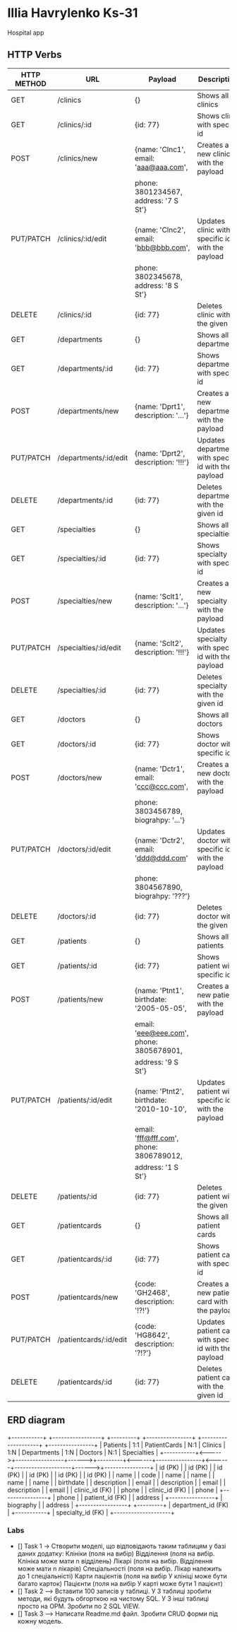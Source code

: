 # Illia Havrylenko Ks-31
Hospital app

## HTTP Verbs
| HTTP METHOD | URL                    | Payload                                         | Description                                            |
|-------------|------------------------|-------------------------------------------------|--------------------------------------------------------|
| GET         | /clinics               | {}                                              | Shows all clinics                                      |
| GET         | /clinics/:id           | {id: 77}                                        | Shows clinic with specific id                          |
| POST        | /clinics/new           | {name: 'Clnc1', email: 'aaa@aaa.com',           | Creates a new clinic with the payload                  |
|             |                        | phone: 3801234567, address: '7 S St'}           |                                                        |
| PUT/PATCH   | /clinics/:id/edit      | {name: 'Clnc2', email: 'bbb@bbb.com',           | Updates clinic with specific id with the payload       |
|             |                        | phone: 3802345678, address: '8 S St'}           |                                                        |
| DELETE      | /clinics/:id           | {id: 77}                                        | Deletes clinic with the given id                       |
| GET         | /departments           | {}                                              | Shows all departments                                  |
| GET         | /departments/:id       | {id: 77}                                        | Shows department with specific id                      |
| POST        | /departments/new       | {name: 'Dprt1', description: '...'}             | Creates a new department with the payload              |
| PUT/PATCH   | /departments/:id/edit  | {name: 'Dprt2', description: '!!!'}             | Updates department with specific id with the payload   |
| DELETE      | /departments/:id       | {id: 77}                                        | Deletes department with the given id                   |
| GET         | /specialties           | {}                                              | Shows all specialties                                  |
| GET         | /specialties/:id       | {id: 77}                                        | Shows specialty with specific id                       |
| POST        | /specialties/new       | {name: 'Sclt1', description: '...'}             | Creates a new specialty with the payload               |
| PUT/PATCH   | /specialties/:id/edit  | {name: 'Sclt2', description: '!!!'}             | Updates specialty with specific id with the payload    |
| DELETE      | /specialties/:id       | {id: 77}                                        | Deletes specialty with the given id                    |
| GET         | /doctors               | {}                                              | Shows all doctors                                      |
| GET         | /doctors/:id           | {id: 77}                                        | Shows doctor with specific id                          |
| POST        | /doctors/new           | {name: 'Dctr1', email: 'ccc@ccc.com',           | Creates a new doctor with the payload                  |
|             |                        | phone: 3803456789, biograhpy: '...'}            |                                                        |
| PUT/PATCH   | /doctors/:id/edit      | {name: 'Dctr2', email: 'ddd@ddd.com'            | Updates doctor with specific id with the payload       |
|             |                        | phone: 3804567890, biograhpy: '???'}            |                                                        |
| DELETE      | /doctors/:id           | {id: 77}                                        | Deletes doctor with the given id                       |
| GET         | /patients              | {}                                              | Shows all patients                                     |
| GET         | /patients/:id          | {id: 77}                                        | Shows patient with specific id                         |
| POST        | /patients/new          | {name: 'Ptnt1', birthdate: '2005-05-05',        | Creates a new patient with the payload                 |
|             |                        | email: 'eee@eee.com',  phone: 3805678901,       |                                                        |
|             |                        | address: '9 S St'}                              |                                                        |
| PUT/PATCH   | /patients/:id/edit     | {name: 'Ptnt2', birthdate: '2010-10-10',        | Updates patient with specific id with the payload      |
|             |                        | email: 'fff@fff.com',  phone: 3806789012,       |                                                        |
|             |                        | address: '1 S St'}                              |                                                        |
| DELETE      | /patients/:id          | {id: 77}                                        | Deletes patient with the given id                      |
| GET         | /patientcards          | {}                                              | Shows all patient cards                                |
| GET         | /patientcards/:id      | {id: 77}                                        | Shows patient card with specific id                    |
| POST        | /patientcards/new      | {code: 'GH2468', description: '!?!'}            | Creates a new patient card with the payload            |
| PUT/PATCH   | /patientcards/:id/edit | {code: 'HG8642', description: '?!?'}            | Updates patient card with specific id with the payload |
| DELETE      | /patientcards/:id      | {id: 77}                                        | Deletes patient card with the given id                 |

## ERD diagram
 +-----------+       +-----------------+       +---------+       +----------------+       +--------------------+       +----------------+
 | Patients  |  1:1  | PatientCards    |  N:1  | Clinics |  1:N  | Departments    |  1:N  | Doctors            |  N:1  | Specialties    |
 +-----------+<----->+-----------------+------>+---------+<------+----------------+<------+--------------------+------>+----------------+
 | id (PK)   |       | id (PK)         |       | id (PK) |       | id (PK)        |       | id (PK)            |       | id (PK)        |
 | name      |       | code            |       | name    |       | name           |       | name               |       | name           |
 | birthdate |       | description     |       | email   |       | description    |       | email              |       | description    |
 | email     |       | clinic_id (FK)  |       | phone   |       | clinic_id (FK) |       | phone              |       +----------------+
 | phone     |       | patient_id (FK) |       | address |       +----------------+       | biography          |
 | address   |       +-----------------+       +---------+                                | department_id (FK) |
 +-----------+                                                                            | specialty_id (FK)  |
                                                                                          +--------------------+
### Labs
- [] Task 1 -> Створити моделі, що відповідають таким таблицям у базі даних додатку:
Клініки (поля на вибір)
Відділення (поля на вибір. Клініка може мати n відділень)
Лікарі (поля на вибір. Відділення може мати n лікарів)
Спеціальності (поля на вибір. Лікар належить до 1 спеціальністі)
Карти пацієнтів (поля на вибір У клініці може бути багато карток)
Пацієнти (поля на вибір У карті може бути 1 пацієнт)
- [] Task 2 --> Вставити 100 записів у таблиці. У 3 таблиці зробити методи, які будуть обгорткою на чистому SQL. У 3 інші таблиці просто на ОРМ. Зробити по 2 SQL VIEW.
- [] Task 3 --> Написати Readme.md файл. Зробити CRUD форми під кожну модель.